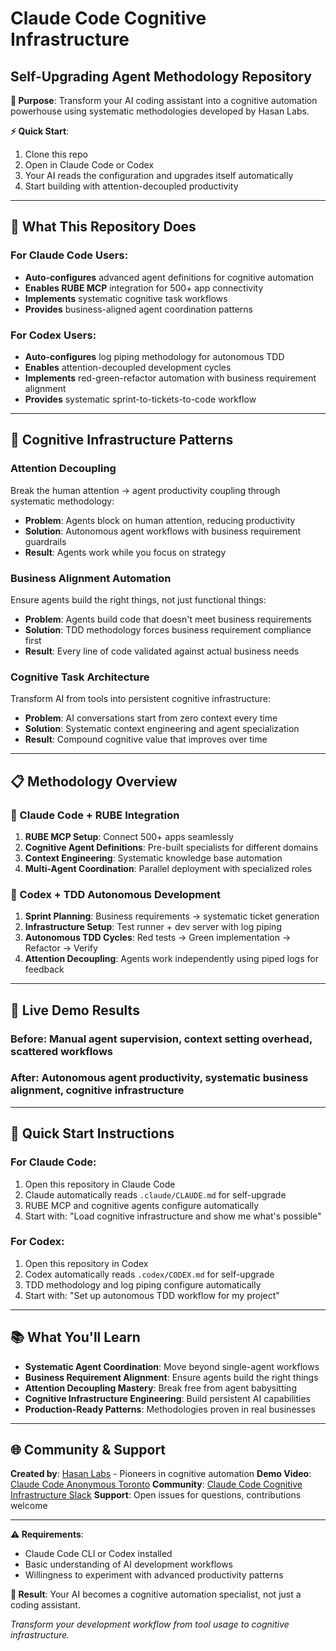 # Claude Code Cognitive Infrastructure
## Self-Upgrading Agent Methodology Repository

**🎯 Purpose**: Transform your AI coding assistant into a cognitive automation powerhouse using systematic methodologies developed by Hasan Labs.

**⚡ Quick Start**:
1. Clone this repo
2. Open in Claude Code or Codex
3. Your AI reads the configuration and upgrades itself automatically
4. Start building with attention-decoupled productivity

---

## 🧠 **What This Repository Does**

### **For Claude Code Users**:
- **Auto-configures** advanced agent definitions for cognitive automation
- **Enables RUBE MCP** integration for 500+ app connectivity
- **Implements** systematic cognitive task workflows
- **Provides** business-aligned agent coordination patterns

### **For Codex Users**:
- **Auto-configures** log piping methodology for autonomous TDD
- **Enables** attention-decoupled development cycles
- **Implements** red-green-refactor automation with business requirement alignment
- **Provides** systematic sprint-to-tickets-to-code workflow

---

## 🚀 **Cognitive Infrastructure Patterns**

### **Attention Decoupling**
Break the human attention → agent productivity coupling through systematic methodology:
- **Problem**: Agents block on human attention, reducing productivity
- **Solution**: Autonomous agent workflows with business requirement guardrails
- **Result**: Agents work while you focus on strategy

### **Business Alignment Automation**
Ensure agents build the right things, not just functional things:
- **Problem**: Agents build code that doesn't meet business requirements
- **Solution**: TDD methodology forces business requirement compliance first
- **Result**: Every line of code validated against actual business needs

### **Cognitive Task Architecture**
Transform AI from tools into persistent cognitive infrastructure:
- **Problem**: AI conversations start from zero context every time
- **Solution**: Systematic context engineering and agent specialization
- **Result**: Compound cognitive value that improves over time

---

## 📋 **Methodology Overview**

### **🔄 Claude Code + RUBE Integration**
1. **RUBE MCP Setup**: Connect 500+ apps seamlessly
2. **Cognitive Agent Definitions**: Pre-built specialists for different domains
3. **Context Engineering**: Systematic knowledge base automation
4. **Multi-Agent Coordination**: Parallel deployment with specialized roles

### **🧪 Codex + TDD Autonomous Development**
1. **Sprint Planning**: Business requirements → systematic ticket generation
2. **Infrastructure Setup**: Test runner + dev server with log piping
3. **Autonomous TDD Cycles**: Red tests → Green implementation → Refactor → Verify
4. **Attention Decoupling**: Agents work independently using piped logs for feedback

---

## 🎪 **Live Demo Results**

### **Before**: Manual agent supervision, context setting overhead, scattered workflows
### **After**: Autonomous agent productivity, systematic business alignment, cognitive infrastructure

---

## 🔧 **Quick Start Instructions**

### **For Claude Code**:
1. Open this repository in Claude Code
2. Claude automatically reads `.claude/CLAUDE.md` for self-upgrade
3. RUBE MCP and cognitive agents configure automatically
4. Start with: "Load cognitive infrastructure and show me what's possible"

### **For Codex**:
1. Open this repository in Codex
2. Codex automatically reads `.codex/CODEX.md` for self-upgrade
3. TDD methodology and log piping configure automatically
4. Start with: "Set up autonomous TDD workflow for my project"

---

## 📚 **What You'll Learn**

- **Systematic Agent Coordination**: Move beyond single-agent workflows
- **Business Requirement Alignment**: Ensure agents build the right things
- **Attention Decoupling Mastery**: Break free from agent babysitting
- **Cognitive Infrastructure Engineering**: Build persistent AI capabilities
- **Production-Ready Patterns**: Methodologies proven in real businesses

---

## 🌐 **Community & Support**

**Created by**: [Hasan Labs](https://hasanlabs.ai) - Pioneers in cognitive automation
**Demo Video**: [Claude Code Anonymous Toronto](link-to-demo)
**Community**: [Claude Code Cognitive Infrastructure Slack](link-to-slack)
**Support**: Open issues for questions, contributions welcome

---

**⚠️ Requirements**:
- Claude Code CLI or Codex installed
- Basic understanding of AI development workflows
- Willingness to experiment with advanced productivity patterns

**🎯 Result**: Your AI becomes a cognitive automation specialist, not just a coding assistant.

*Transform your development workflow from tool usage to cognitive infrastructure.*